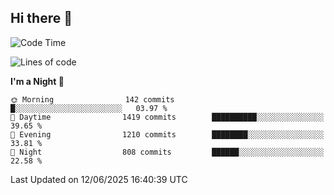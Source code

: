 ## Hi there 👋

<!--
**Wangmerlyn/Wangmerlyn** is a ✨ _special_ ✨ repository because its `README.md` (this file) appears on your GitHub profile.

Here are some ideas to get you started:

- 🔭 I’m currently working on ...
- 🌱 I’m currently learning ...
- 👯 I’m looking to collaborate on ...
- 🤔 I’m looking for help with ...
- 💬 Ask me about ...
- 📫 How to reach me: ...
- 😄 Pronouns: ...
- ⚡ Fun fact: ...
-->
<!--START_SECTION:waka-->
![Code Time](http://img.shields.io/badge/Code%20Time-335%20hrs%2026%20mins-blue)

![Lines of code](https://img.shields.io/badge/From%20Hello%20World%20I%27ve%20Written-15.8%20million%20lines%20of%20code-blue)

**I'm a Night 🦉** 

```text
🌞 Morning                142 commits         █░░░░░░░░░░░░░░░░░░░░░░░░   03.97 % 
🌆 Daytime                1419 commits        ██████████░░░░░░░░░░░░░░░   39.65 % 
🌃 Evening                1210 commits        ████████░░░░░░░░░░░░░░░░░   33.81 % 
🌙 Night                  808 commits         ██████░░░░░░░░░░░░░░░░░░░   22.58 % 
```



 Last Updated on 12/06/2025 16:40:39 UTC
<!--END_SECTION:waka-->
